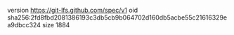 version https://git-lfs.github.com/spec/v1
oid sha256:2fd8fbd2081386193c3db5cb9b064702d160db5acbe55c21616329ea9dbcc324
size 1884
